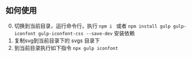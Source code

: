 ## 如何使用
0. 切换到当前目录，运行命令行，执行 `npm i ` 或者 `npm install gulp gulp-iconfont gulp-iconfont-css --save-dev` 安装依赖
1. 复制svg到当前目录下的 svgs 目录下
2. 到当前目录执行如下指令
   `npx gulp iconfont`